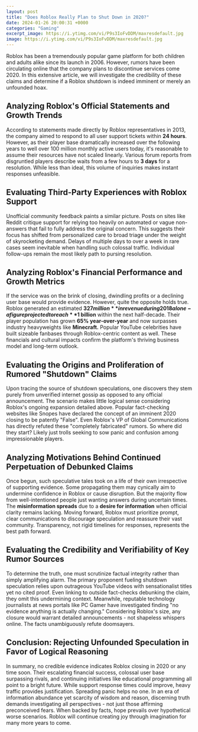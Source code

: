 ```yaml
---
layout: post
title: "Does Roblox Really Plan to Shut Down in 2020?"
date: 2024-01-26 20:00:31 +0000
categories: "Gaming"
excerpt_image: https://i.ytimg.com/vi/P9s3IoFvDDM/maxresdefault.jpg
image: https://i.ytimg.com/vi/P9s3IoFvDDM/maxresdefault.jpg
---
```


Roblox has been a tremendously popular game platform for both children and adults alike since its launch in 2006. However, rumors have been circulating online that the company plans to discontinue services come 2020. In this extensive article, we will investigate the credibility of these claims and determine if a Roblox shutdown is indeed imminent or merely an unfounded hoax. 
## Analyzing Roblox's Official Statements and Growth Trends
According to statements made directly by Roblox representatives in 2013, the company aimed to respond to all user support tickets within **24 hours**. However, as their player base dramatically increased over the following years to well over 100 million monthly active users today, it's reasonable to assume their resources have not scaled linearly. Various forum reports from disgruntled players describe waits from a few hours to **3 days** for a resolution. While less than ideal, this volume of inquiries makes instant responses unfeasible. 
## Evaluating Third-Party Experiences with Roblox Support  
Unofficial community feedback paints a similar picture. Posts on sites like Reddit critique support for relying too heavily on automated or vague non-answers that fail to fully address the original concern. This suggests their focus has shifted from personalized care to broad triage under the weight of skyrocketing demand. Delays of multiple days to over a week in rare cases seem inevitable when handling such colossal traffic. Individual follow-ups remain the most likely path to pursing resolution.
## Analyzing Roblox's Financial Performance and Growth Metrics
If the service was on the brink of closing, dwindling profits or a declining user base would provide evidence. However, quite the opposite holds true. Roblox generated an estimated **$327 million** in revenue during 2018 alone - a figure projected to reach **$1 billion** within the next half-decade. Their player population has grown **65% year-over-year** and now surpasses industry heavyweights like **Minecraft.** Popular YouTube celebrities have built sizeable fanbases through Roblox-centric content as well. These financials and cultural impacts confirm the platform's thriving business model and long-term outlook. 
## Evaluating the Origins and Proliferation of Rumored "Shutdown" Claims  
Upon tracing the source of shutdown speculations, one discovers they stem purely from unverified internet gossip as opposed to any official announcement. The scenario makes little logical sense considering Roblox's ongoing expansion detailed above. Popular fact-checking websites like Snopes have declared the concept of an imminent 2020 closing to be patently "False". Even Roblox's VP of Global Communications has directly refuted these "completely fabricated" rumors. So where did they start? Likely just trolls seeking to sow panic and confusion among impressionable players.
## Analyzing Motivations Behind Continued Perpetuation of Debunked Claims
Once begun, such speculative tales took on a life of their own irrespective of supporting evidence. Some propagating them may cynically aim to undermine confidence in Roblox or cause disruption. But the majority flow from well-intentioned people just wanting answers during uncertain times. The **misinformation spreads** due to a **desire for information** when official clarity remains lacking. Moving forward, Roblox must prioritize prompt, clear communications to discourage speculation and reassure their vast community. Transparency, not rigid timelines for responses, represents the best path forward. 
## Evaluating the Credibility and Verifiability of Key Rumor Sources 
To determine the truth, one must scrutinize factual integrity rather than simply amplifying alarm. The primary proponent fueling shutdown speculation relies upon outrageous YouTube videos with sensationalist titles yet no cited proof. Even linking to outside fact-checks debunking the claim, they omit this undermining context. Meanwhile, reputable technology journalists at news portals like PC Gamer have investigated finding "no evidence anything is actually changing." Considering Roblox's size, any closure would warrant detailed announcements - not shapeless whispers online. The facts unambiguously refute doomsayers.
## Conclusion: Rejecting Unfounded Speculation in Favor of Logical Reasoning
In summary, no credible evidence indicates Roblox closing in 2020 or any time soon. Their escalating financial success, colossal user base surpassing rivals, and continuing initiatives like educational programming all point to a bright future. While support response times could improve, heavy traffic provides justification. Spreading panic helps no one. In an era of information abundance yet scarcity of wisdom and reason, discerning truth demands investigating all perspectives - not just those affirming preconceived fears. When backed by facts, hope prevails over hypothetical worse scenarios. Roblox will continue creating joy through imagination for many more years to come.